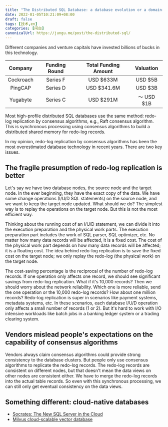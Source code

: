 ```yaml
---
title: "The Distributed SQL Database: a database evolution or a domain-driven optimization?"
date: 2022-01-05T10:21:09+08:00
draft: false
tags: [技术,en]
categories: [闲白]
canonicalUrl: https://jungu.me/post/the-distributed-sql/
---
```


Different companies and venture capitals have invested billions of bucks in this technology.

|  Company  | Funding Round | Total Funding Amount | Valuation  |
| :-------: | :-----------: | :------------------: | :--------: |
| Cockroach |   Series F    |      USD $633M       |  USD $5B   |
|  PingCAP  |   Series D    |     USD $341.6M      |  USD $3B   |
| Yugabyte  |   Series C    |      USD $291M       | ～ USD $1B |

Most high-profile distributed SQL databases use the same method: redo-log replication by consensus algorithms, e.g., Raft consensus algorithm. This is synchronous processing using consensus algorithms to build a distributed shared memory for redo-log records.

In my opinion, redo-log replication by consensus algorithms has been the most overestimated database technology in recent years. There are two key issues.

## The fragile presumption of redo-log replication is better

Let's say we have two database nodes, the source node and the target node. In the ever beginning, they have the exact copy of the data. We have some change operations (I/U/D SQL statements) on the source node, and we want to keep the target node updated. What should we do? The simplest way is to replay the operations on the target node. But this is not the most efficient way.

Thinking about the running cost of an I/U/D statement, we can divide it into the execution preparation and the physical work parts. The execution preparation part includes the work of SQL parser, SQL optimizer, etc. No matter how many data records will be affected, it is a fixed cost. The cost of the physical work part depends on how many data records will be affected; it is a floating cost. The idea behind redo-log replication is to save the fixed cost on the target node; we only replay the redo-log (the physical work) on the target node.

The cost-saving percentage is the reciprocal of the number of redo-log records. If one operation only affects one record, we should see significant savings from redo-log replication. What if it's 10,000 records? Then we should worry about the network reliability. Which one is more reliable, send the one operation or the 10,000 redo-log records? How about one million records? Redo-log replication is super in scenarios like payment systems, metadata systems, etc. In these scenarios, each database I/U/D operation only affects a small number of records (1 or 2). But it's hard to work with I/O intensive workloads like batch jobs in a banking ledger system or a trading clearing system.

## Vendors mislead people's expectations on the capability of consensus algorithms

Vendors always claim consensus algorithms could provide strong consistency to the database clusters. But people only use consensus algorithms to replicate the redo-log records. The redo-log records are consistent on different nodes, but that doesn't mean the data views on other nodes are consistent either. We have to merge the redo-log records into the actual table records. So even with this synchronous processing, we can still only get eventual consistency on the data views.

## Something different: cloud-native databases

- [Socrates: The New SQL Server in the Cloud](https://www.microsoft.com/en-us/research/uploads/prod/2019/05/socrates.pdf)
- [Milvus cloud-scalable vector database](https://milvus.io/docs/v2.0.0/overview.md)
